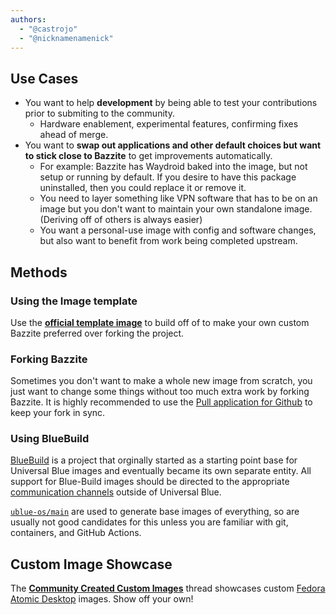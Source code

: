 ```yaml
---
authors:
  - "@castrojo"
  - "@nicknamenamenick"
---
```


<!-- ANCHOR: METADATA -->
<!--{"url_discourse": "https://universal-blue.discourse.group/docs?topic=43", "fetched_at": "2024-09-03 16:43:11.309087+00:00"}-->
<!-- ANCHOR_END: METADATA -->

## Use Cases
 
- You want to help **development** by being able to test your contributions prior to submiting to the community.
    - Hardware enablement, experimental features, confirming fixes ahead of merge.
- You want to **swap out applications and other default choices but want to stick close to Bazzite** to get improvements automatically.
    - For example: Bazzite has Waydroid baked into the image, but not setup or running by default.  If you desire to have this package uninstalled, then you could replace it or remove it. 
    - You need to layer something like VPN software that has to be on an image but you don't want to maintain your own standalone image. (Deriving off of others is always easier)
    - You want a personal-use image with config and software changes, but also want to benefit from work being completed upstream.

## Methods

### Using the Image template

Use the [**official template image**](https://github.com/ublue-os/image-template) to build off of to make your own custom Bazzite preferred over forking the project.
 
### Forking Bazzite

Sometimes you don't want to make a whole new image from scratch, you just want to change some things without too much extra work by forking Bazzite.  It is highly recommended to use the [Pull application for Github](https://github.com/apps/pull) to keep your fork in sync.

### Using BlueBuild

[BlueBuild](https://blue-build.org/learn/universal-blue/) is a project that orginally started as a starting point base for Universal Blue images and eventually became its own separate entity.  All support for Blue-Build images should be directed to the appropriate [communication channels](https://blue-build.org/community/) outside of Universal Blue.
 
 
[`ublue-os/main`](https://github.com/ublue-os/main) are used to generate base images of everything, so are usually not good candidates for this unless you are familiar with git, containers, and GitHub Actions.

## Custom Image Showcase

The [**Community Created Custom Images**](https://universal-blue.discourse.group/t/list-of-community-created-custom-images/340) thread showcases custom [Fedora Atomic Desktop](https://fedoraproject.org/atomic-desktops/) images.  Show off your own!
